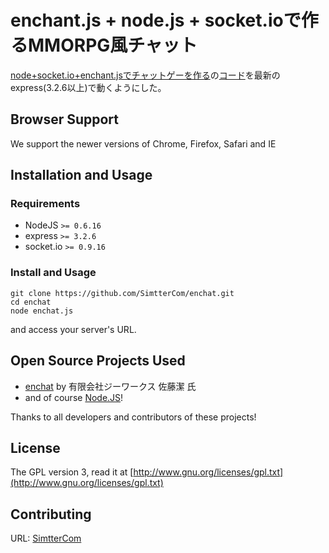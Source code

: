 # enchant.js + node.js + socket.ioで作るMMORPG風チャット

[node+socket.io+enchant.jsでチャットゲーを作る](http://www.slideshare.net/stealthinu/nodesocketioenchantjs)の[コード](https://github.com/stealthinu/enchat/)を最新のexpress(3.2.6以上)で動くようにした。

## Browser Support

We support the newer versions of Chrome, Firefox, Safari and IE

## Installation and Usage

### Requirements

  * NodeJS `>= 0.6.16`
  * express `>= 3.2.6`
  * socket.io `>= 0.9.16`

### Install and Usage

    git clone https://github.com/SimtterCom/enchat.git
    cd enchat
    node enchat.js
and access your server's URL.

## Open Source Projects Used

  * [enchat](https://github.com/stealthinu/enchat/) by 有限会社ジーワークス 佐藤潔 氏
  * and of course [Node.JS]!

Thanks to all developers and contributors of these projects!

[Node.JS]: http://nodejs.org/

## License

The GPL version 3, read it at [http://www.gnu.org/licenses/gpl.txt](http://www.gnu.org/licenses/gpl.txt)

## Contributing

URL: [SimtterCom](http://blog.simtter.com/)
